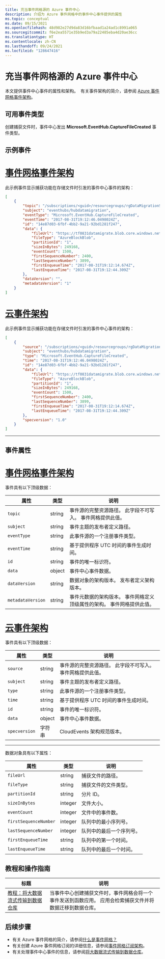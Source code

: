 ```yaml
---
title: 充当事件网格源的 Azure 事件中心
description: 介绍为 Azure 事件网格中的事件中心事件提供的属性
ms.topic: conceptual
ms.date: 09/15/2021
ms.openlocfilehash: 48d982e27d9da83d16bfbaad1a24ad1c8991a065
ms.sourcegitcommit: f6e2ea5571e35b9ed3a79a22485eba4d20ae36cc
ms.translationtype: HT
ms.contentlocale: zh-CN
ms.lasthandoff: 09/24/2021
ms.locfileid: "128647416"
---
```

# <a name="azure-event-hubs-as-an-event-grid-source"></a>充当事件网格源的 Azure 事件中心

本文提供事件中心事件的属性和架构。  有关事件架构的简介，请参阅 [Azure 事件网格事件架构](event-schema.md)。

## <a name="available-event-types"></a>可用事件类型

创建捕获文件时，事件中心发出 **Microsoft.EventHub.CaptureFileCreated** 事件类型。

## <a name="example-event"></a>示例事件

# <a name="event-grid-event-schema"></a>[事件网格事件架构](#tab/event-grid-event-schema)

此示例事件显示捕获功能在存储文件时引发的事件中心事件的架构： 

```json
[
    {
        "topic": "/subscriptions/<guid>/resourcegroups/rgDataMigrationSample/providers/Microsoft.EventHub/namespaces/tfdatamigratens",
        "subject": "eventhubs/hubdatamigration",
        "eventType": "Microsoft.EventHub.CaptureFileCreated",
        "eventTime": "2017-08-31T19:12:46.0498024Z",
        "id": "14e87d03-6fbf-4bb2-9a21-92bd1281f247",
        "data": {
            "fileUrl": "https://tf0831datamigrate.blob.core.windows.net/windturbinecapture/tfdatamigratens/hubdatamigration/1/2017/08/31/19/11/45.avro",
            "fileType": "AzureBlockBlob",
            "partitionId": "1",
            "sizeInBytes": 249168,
            "eventCount": 1500,
            "firstSequenceNumber": 2400,
            "lastSequenceNumber": 3899,
            "firstEnqueueTime": "2017-08-31T19:12:14.674Z",
            "lastEnqueueTime": "2017-08-31T19:12:44.309Z"
        },
        "dataVersion": "",
        "metadataVersion": "1"
    }
]
```

# <a name="cloud-event-schema"></a>[云事件架构](#tab/cloud-event-schema)

此示例事件显示捕获功能在存储文件时引发的事件中心事件的架构： 

```json
[
    {
        "source": "/subscriptions/<guid>/resourcegroups/rgDataMigrationSample/providers/Microsoft.EventHub/namespaces/tfdatamigratens",
        "subject": "eventhubs/hubdatamigration",
        "type": "Microsoft.EventHub.CaptureFileCreated",
        "time": "2017-08-31T19:12:46.0498024Z",
        "id": "14e87d03-6fbf-4bb2-9a21-92bd1281f247",
        "data": {
            "fileUrl": "https://tf0831datamigrate.blob.core.windows.net/windturbinecapture/tfdatamigratens/hubdatamigration/1/2017/08/31/19/11/45.avro",
            "fileType": "AzureBlockBlob",
            "partitionId": "1",
            "sizeInBytes": 249168,
            "eventCount": 1500,
            "firstSequenceNumber": 2400,
            "lastSequenceNumber": 3899,
            "firstEnqueueTime": "2017-08-31T19:12:14.674Z",
            "lastEnqueueTime": "2017-08-31T19:12:44.309Z"
        },
        "specversion": "1.0"
    }
]
```


---


## <a name="event-properties"></a>事件属性

# <a name="event-grid-event-schema"></a>[事件网格事件架构](#tab/event-grid-event-schema)
事件具有以下顶级数据：

| 属性 | 类型 | 说明 |
| -------- | ---- | ----------- |
| `topic` | string | 事件源的完整资源路径。 此字段不可写入。 事件网格提供此值。 |
| `subject` | string | 事件主题的发布者定义路径。 |
| `eventType` | string | 此事件源的一个注册事件类型。 |
| `eventTime` | string | 基于提供程序 UTC 时间的事件生成时间。 |
| `id` | string | 事件的唯一标识符。 |
| `data` | object | 事件中心事件数据。 |
| `dataVersion` | string | 数据对象的架构版本。 发布者定义架构版本。 |
| `metadataVersion` | string | 事件元数据的架构版本。 事件网格定义顶级属性的架构。 事件网格提供此值。 |

# <a name="cloud-event-schema"></a>[云事件架构](#tab/cloud-event-schema)

事件具有以下顶级数据：

| 属性 | 类型 | 说明 |
| -------- | ---- | ----------- |
| `source` | string | 事件源的完整资源路径。 此字段不可写入。 事件网格提供此值。 |
| `subject` | string | 事件主题的发布者定义路径。 |
| `type` | string | 此事件源的一个注册事件类型。 |
| `time` | string | 基于提供程序 UTC 时间的事件生成时间。 |
| `id` | string | 事件的唯一标识符。 |
| `data` | object | 事件中心事件数据。 |
| `specversion` | 字符串 | CloudEvents 架构规范版本。 |

---

数据对象具有以下属性：

| 属性 | 类型 | 说明 |
| -------- | ---- | ----------- |
| `fileUrl` | string | 捕获文件的路径。 |
| `fileType` | string | 捕获文件的文件类型。 |
| `partitionId` | string | 分片 ID。 |
| `sizeInBytes` | integer | 文件大小。 |
| `eventCount` | integer | 文件中的事件数。 |
| `firstSequenceNumber` | integer | 队列中的最小序列号。 |
| `lastSequenceNumber` | integer | 队列中的最后一个序列号。 |
| `firstEnqueueTime` | string | 队列中的第一个时间。 |
| `lastEnqueueTime` | string | 队列中的最后一个时间。 |

## <a name="tutorials-and-how-tos"></a>教程和操作指南

|标题  |说明  |
|---------|---------|
| [教程：将大数据流式传输到数据仓库](event-grid-event-hubs-integration.md) | 当事件中心创建捕获文件时，事件网格会将一个事件发送到函数应用。 应用会检索捕获文件并将数据迁移到数据仓库。 |

## <a name="next-steps"></a>后续步骤

* 有关 Azure 事件网格的简介，请参阅[什么是事件网格？](overview.md)
* 有关创建 Azure 事件网格订阅的详细信息，请参阅[事件网格订阅架构](subscription-creation-schema.md)。
* 有关处理事件中心事件的信息，请参阅[将大数据流式传输到数据仓库](event-grid-event-hubs-integration.md)。